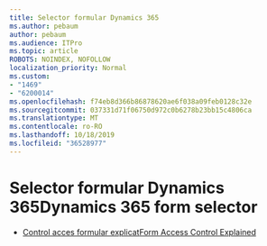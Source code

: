 ```yaml
---
title: Selector formular Dynamics 365
ms.author: pebaum
author: pebaum
ms.audience: ITPro
ms.topic: article
ROBOTS: NOINDEX, NOFOLLOW
localization_priority: Normal
ms.custom:
- "1469"
- "6200014"
ms.openlocfilehash: f74eb8d366b86878620ae6f038a09feb0128c32e
ms.sourcegitcommit: 037331d71f06750d972c0b6278b23bb15c4806ca
ms.translationtype: MT
ms.contentlocale: ro-RO
ms.lasthandoff: 10/18/2019
ms.locfileid: "36528977"
---
```

# <a name="dynamics-365-form-selector"></a><span data-ttu-id="615b7-102">Selector formular Dynamics 365</span><span class="sxs-lookup"><span data-stu-id="615b7-102">Dynamics 365 form selector</span></span>

* [<span data-ttu-id="615b7-103">Control acces formular explicat</span><span class="sxs-lookup"><span data-stu-id="615b7-103">Form Access Control Explained</span></span>](https://docs.microsoft.com/dynamics365/customer-engagement/customize/control-access-forms)
